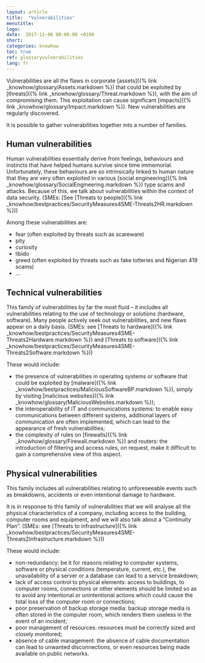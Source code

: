 ```yaml
---
layout: article
title:  "Vulnerabilities"
menutitle:
logo:
date:  2017-11-06 00:00:00 +0100
short:
categories: knowhow
toc: true
ref: glossaryvulnerabilities
lang: fr
---
```

Vulnerabilities are all the flaws in corporate [assets]({% link _knowhow/glossary/Assets.markdown %}) that could be exploited by [threats]({% link _knowhow/glossary/Threat.markdown %}), with the aim of compromising them. This exploitation can cause significant [impacts]({% link _knowhow/glossary/Impact.markdown %}). New vulnerabilities are regularly discovered.

It is possible to gather vulnerabilities together into a number of families.

## Human vulnerabilities
Human vulnerabilities essentially derive from feelings, behaviours and instincts that have helped humans survive since time immemorial. Unfortunately, these behaviours are so intrinsically linked to human nature that they are very often exploited in various [social engineering]({% link _knowhow/glossary/SocialEngineering.markdown %}) type scams and attacks. Because of this, we talk about vulnerabilities within the context of data security. (SMEs: [See [Threats to people]({% link _knowhow/bestpractices/SecurityMeasures4SME-Threats2HR.markdown %}))

Among these vulnerabilities are:

* fear (often exploited by threats such as scareware)
* pity
* curiosity
* libido
* greed (often exploited by threats such as fake lotteries and Nigerian 419 scams)
* ...

## Technical vulnerabilities
This family of vulnerabilities by far the most fluid  – it includes all vulnerabilities relating to the use of technology or solutions (hardware, software). Many people actively seek out vulnerabilities, and new flaws appear on a daily basis. (SMEs: see [Threats to hardware]({% link _knowhow/bestpractices/SecurityMeasures4SME-Threats2Hardware.markdown %}) and [Threats to software]({% link _knowhow/bestpractices/SecurityMeasures4SME-Threats2Software.markdown %}))

These would include:

* the presence of vulnerabilities in operating systems or software that could be exploited by [malware]({% link _knowhow/bestpractices/MaliciousSoftwareBP.markdown %}), simply by visiting [malicious websites]({% link _knowhow/glossary/MaliciousWebsites.markdown %});
* the interoperability of IT and communications systems: to enable easy communications between different systems, additional layers of communication are often implemented, which can lead to the appearance of fresh vulnerabilities;
* the complexity of rules on [firewalls]({% link _knowhow/glossary/Firewall.markdown %}) and routers: the introduction of filtering and access rules, on request, make it difficult to gain a comprehensive view of this aspect.

## Physical vulnerabilities
This family includes all vulnerabilities relating to unforeseeable events such as breakdowns, accidents or even intentional damage to hardware.

It is in response to this family of vulnerabilities that we will analyse all the physical characteristics of a company, including access to the building, computer rooms and equipment, and we will also talk about a “Continuity Plan”. (SMEs: see [Threats to infrastructure]({% link _knowhow/bestpractices/SecurityMeasures4SME-Threats2Infrastructure.markdown %}))

These would include:

* non-redundancy: be it for reasons relating to computer systems, software or physical conditions (temperature, current, etc.), the unavailability of a server or a database can lead to a service breakdown;
* lack of access control to physical elements: access to buildings, to computer rooms, connections or other elements should be limited so as to avoid any intentional or unintentional actions which could cause the total loss of the computer room or connections;
* poor preservation of backup storage media: backup storage media is often stored in the computer room, which renders them useless in the event of an incident;
* poor management of resources: resources must be correctly sized and closely monitored;
* absence of cable management: the absence of cable documentation can lead to unwanted disconnections, or even resources being made available on public networks.
